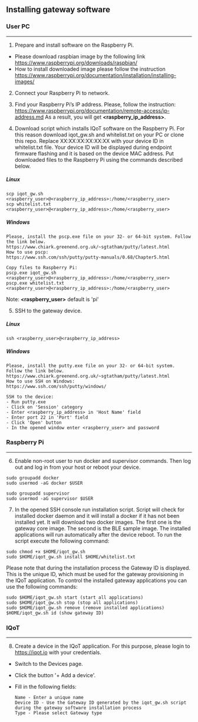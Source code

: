 ## Installing gateway software
### User PC
---
1. Prepare and install software on the Raspberry Pi.
- Please download raspbian image by the following link https://www.raspberrypi.org/downloads/raspbian/
- How to install downloaded image please follow the instruction https://www.raspberrypi.org/documentation/installation/installing-images/

2. Connect your Raspberry Pi to network.

3. Find your Raspberry Pi’s IP address.
Please, follow the instruction:
https://www.raspberrypi.org/documentation/remote-access/ip-address.md
As a result, you will get **\<raspberry_ip_address\>**.

4. Download script which installs IQoT software on the Raspberry Pi.
For this reason download iqot_gw.sh and whitelist.txt on your PC or clone this repo.
Replace XX:XX:XX:XX:XX:XX with your device ID in whitelist.txt file.
Your device ID will be displayed during endpoint firmware flashing and it is based on the device MAC address.
Put downloaded files to the Raspberry Pi using the commands described below.
##### Linux
```
scp iqot_gw.sh <raspberry_user>@<raspberry_ip_address>:/home/<raspberry_user>
scp whitelist.txt <raspberry_user>@<raspberry_ip_address>:/home/<raspberry_user>
```
##### Windows
```
Please, install the pscp.exe file on your 32- or 64-bit system. Follow the link below.
https://www.chiark.greenend.org.uk/~sgtatham/putty/latest.html
How to use pscp:
https://www.ssh.com/ssh/putty/putty-manuals/0.68/Chapter5.html

Copy files to Raspberry Pi:
pscp.exe iqot_gw.sh <raspberry_user>@<raspberry_ip_address>:/home/<raspberry_user>
pscp.exe whitelist.txt <raspberry_user>@<raspberry_ip_address>:/home/<raspberry_user>
```
>>>
Note:
**\<raspberry_user\>** default is 'pi'
>>>

5. SSH to the gateway device.
##### Linux
```
ssh <raspberry_user>@<raspberry_ip_address>
```
##### Windows
```
Please, install the putty.exe file on your 32- or 64-bit system. Follow the link below.
https://www.chiark.greenend.org.uk/~sgtatham/putty/latest.html
How to use SSH on Windows:
https://www.ssh.com/ssh/putty/windows/

SSH to the device:
- Run putty.exe
- Click on 'Session' category
- Enter <raspberry_ip_address> in 'Host Name' field
- Enter port 22 in 'Port' field
- Click 'Open' button
- In the opened window enter <raspberry_user> and password
```
### Raspberry Pi
---
6. Enable non-root user to run docker and supervisor commands. Then log out and log in from your host or reboot your device.
```
sudo groupadd docker
sudo usermod -aG docker $USER

sudo groupadd supervisor
sudo usermod -aG supervisor $USER
```

7. In the opened SSH console run installation script. Script will check for installed docker daemon and it will install a docker if it has not been installed yet. It will download two docker images.
The first one is the gateway core image. The second is the BLE sample image. The installed applications will run automatically after the device reboot. To run the script execute the following command:
```
sudo chmod +x $HOME/iqot_gw.sh
sudo $HOME/iqot_gw.sh install $HOME/whitelist.txt
```
Please note that during the installation process the Gateway ID is displayed. This is the unique ID, which must be used for the gateway provisioning in the IQoT application.
To control the installed gateway applications you can use the following commands:
```
sudo $HOME/iqot_gw.sh start (start all applications)
sudo $HOME/iqot_gw.sh stop (stop all applications)
sudo $HOME/iqot_gw.sh remove (remove installed applications)
$HOME/iqot_gw.sh id (show gateway ID)
```

### IQoT
---
8. Create a device in the IQoT application. For this purpose, please login to https://iqot.io with your credentials.
  * Switch to the Devices page.
  * Click the button '+ Add a device'.
  * Fill in the following fields:

    ```
    Name - Enter a unique name
    Device ID - Use the Gateway ID generated by the iqot_gw.sh script during the gateway software installation process
    Type - Please select Gateway type
    ```
